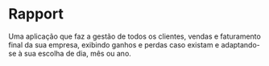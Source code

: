 # Rapport
Uma aplicação que faz a gestão de todos os clientes, vendas e faturamento final da sua empresa, exibindo ganhos e perdas caso existam e adaptando-se à sua escolha de dia, mês ou ano.
